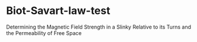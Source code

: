# Biot-Savart-law-test
Determining the Magnetic Field Strength in a Slinky Relative to its Turns and the Permeability of Free Space
